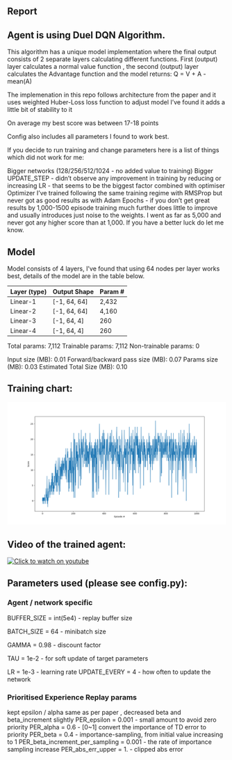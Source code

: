 ## Report

## Agent is using Duel DQN Algorithm. 

This algorithm has a unique model implementation where the final output consists of 2 separate layers calculating different functions. 
First (output) layer calculates a normal value function , the second (output) layer calculates the Advantage function and the model returns:
Q = V + A - mean(A) 

The implemenation in this repo follows architecture from the paper and it uses weighted Huber-Loss loss function to adjust model I’ve found it adds a little bit of stability to it

On average my best score was between 17-18 points

Config also includes all parameters I found to work best.

If you decide to run training and change parameters here is a list of things which did not work for me:

Bigger networks (128/256/512/1024 - no added value to training)
Bigger UPDATE_STEP - didn’t observe any improvement in training by reducing or increasing
LR - that seems to be the biggest factor combined with optimiser
Optimizer I’ve trained following the same training regime with RMSProp but never got as good results as with Adam
Epochs - if you don’t get great results by 1,000-1500 episode training much further does little to improve and usually introduces just noise to the weights. I went as far as 5,000 and never got any higher score than at 1,000. If you have a better luck do let me know.

## Model 

Model consists of 4 layers, I've found that using 64 nodes per layer works best, details of the model are in the table below. 


|        Layer (type)   |           Output Shape   |      Param #|
| --- | --- | --- | 
|            Linear-1         |      [-1, 64, 64]    |       2,432|
|            Linear-2         |      [-1, 64, 64]    |       4,160|
|            Linear-3         |       [-1, 64, 4]    |         260|
|            Linear-4         |       [-1, 64, 4]    |         260|


Total params: 7,112
Trainable params: 7,112
Non-trainable params: 0

Input size (MB): 0.01
Forward/backward pass size (MB): 0.07
Params size (MB): 0.03
Estimated Total Size (MB): 0.10

## Training chart: 
![](/Training.png)

## Video of the trained agent:
[![Click to watch on youtube](https://img.youtube.com/vi/SRBDl_yjLBM/0.jpg)](https://youtu.be/SRBDl_yjLBM)

## Parameters used (please see config.py): 
### Agent / network specific

BUFFER_SIZE = int(5e4)  - replay buffer size

BATCH_SIZE = 64         - minibatch size

GAMMA = 0.98            - discount factor

TAU = 1e-2              - for soft update of target parameters

LR = 1e-3               - learning rate
UPDATE_EVERY = 4        - how often to update the network

### Prioritised Experience Replay params

kept epsilon / alpha same as per paper , decreased beta and beta_increment slightly
PER_epsilon = 0.001  - small amount to avoid zero priority
PER_alpha = 0.6  - [0~1] convert the importance of TD error to priority
PER_beta = 0.4   - importance-sampling, from initial value increasing to 1
PER_beta_increment_per_sampling = 0.001  - the rate of importance sampling increase
PER_abs_err_upper = 1.  - clipped abs error
